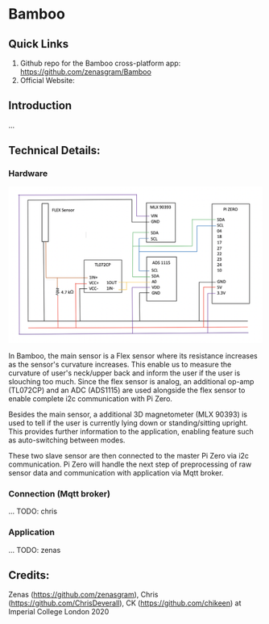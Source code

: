# Bamboo

## Quick Links

1. Github repo for the Bamboo cross-platform app: https://github.com/zenasgram/Bamboo
2. Official Website:


## Introduction

...


## Technical Details:

### Hardware 

![Circuit Diagram of Bamboo](Hardware_circuit.png)

In Bamboo, the main sensor is a Flex sensor where its resistance increases as the sensor's curvature increases. This enable us to measure the curvature of user's neck/upper back and inform the user if the user is slouching too much. Since the flex sensor is analog, an additional op-amp (TL072CP) and an ADC (ADS1115) are used alongside the flex sensor to enable complete i2c communication with Pi Zero. 

Besides the main sensor, a additional 3D magnetometer (MLX 90393) is used to tell if the user is currently lying down or standing/sitting upright. This provides further information to the application, enabling feature such as auto-switching between modes. 

These two slave sensor are then connected to the master Pi Zero via i2c communication. Pi Zero will handle the next step of preprocessing of raw sensor data and communication with application via Mqtt broker. 

### Connection (Mqtt broker)
... TODO: chris

### Application
... TODO: zenas


## Credits:

Zenas (https://github.com/zenasgram), Chris (https://github.com/ChrisDeverall), CK (https://github.com/chikeen) at Imperial College London 2020
